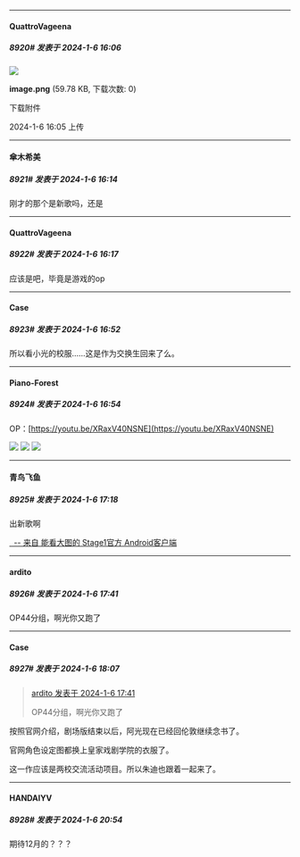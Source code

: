 
*****

####  QuattroVageena  
##### 8920#       发表于 2024-1-6 16:06

<img src="https://img.saraba1st.com/forum/202401/06/160559zcrylc5hoypy49y4.png" referrerpolicy="no-referrer">

<strong>image.png</strong> (59.78 KB, 下载次数: 0)

下载附件

2024-1-6 16:05 上传


*****

####  傘木希美  
##### 8921#       发表于 2024-1-6 16:14

刚才的那个是新歌吗，还是

*****

####  QuattroVageena  
##### 8922#       发表于 2024-1-6 16:17

应该是吧，毕竟是游戏的op


*****

####  Case  
##### 8923#       发表于 2024-1-6 16:52

所以看小光的校服……这是作为交换生回来了么。


*****

####  Piano-Forest  
##### 8924#       发表于 2024-1-6 16:54

OP：[https://youtu.be/XRaxV40NSNE](https://youtu.be/XRaxV40NSNE)

<img src="https://p.sda1.dev/15/3308adfe03609c3ef1ab68796829cf81/20240106_162443.jpg" referrerpolicy="no-referrer">
<img src="https://p.sda1.dev/15/d714faff8f0b48ba789452624d4d7b5f/20240106_164534.jpg" referrerpolicy="no-referrer">
<img src="https://p.sda1.dev/15/326f03c8bd293c323df546f36b15ac69/20240106_164536.jpg" referrerpolicy="no-referrer">


*****

####  青鸟飞鱼  
##### 8925#       发表于 2024-1-6 17:18

出新歌啊

[  -- 来自 能看大图的 Stage1官方 Android客户端](https://www.coolapk.com/apk/140634)


*****

####  ardito  
##### 8926#       发表于 2024-1-6 17:41

OP44分组，啊光你又跑了


*****

####  Case  
##### 8927#       发表于 2024-1-6 18:07

<blockquote><a href="httphttps://bbs.saraba1st.com/2b/forum.php?mod=redirect&amp;goto=findpost&amp;pid=63554913&amp;ptid=1499843" target="_blank">ardito 发表于 2024-1-6 17:41</a>

OP44分组，啊光你又跑了</blockquote>
按照官网介绍，剧场版结束以后，阿光现在已经回伦敦继续念书了。

官网角色设定图都换上皇家戏剧学院的衣服了。

这一作应该是两校交流活动项目。所以朱迪也跟着一起来了。


*****

####  HANDAIYV  
##### 8928#       发表于 2024-1-6 20:54

期待12月的？？？

